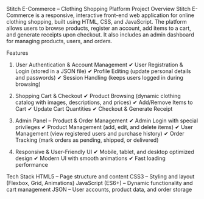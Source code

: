 Stitch E-Commerce – Clothing Shopping Platform
Project Overview
Stitch E-Commerce is a responsive, interactive front-end web application for online clothing shopping, built using HTML, CSS, and JavaScript. The platform allows users to browse products, register an account, add items to a cart, and generate receipts upon checkout. It also includes an admin dashboard for managing products, users, and orders.

Features
1. User Authentication & Account Management
✔ User Registration & Login (stored in a JSON file)
✔ Profile Editing (update personal details and passwords)
✔ Session Handling (keeps users logged in during browsing)

2. Shopping Cart & Checkout
✔ Product Browsing (dynamic clothing catalog with images, descriptions, and prices)
✔ Add/Remove Items to Cart
✔ Update Cart Quantities
✔ Checkout & Generate Receipt

3. Admin Panel – Product & Order Management
✔ Admin Login with special privileges
✔ Product Management (add, edit, and delete items)
✔ User Management (view registered users and purchase history)
✔ Order Tracking (mark orders as pending, shipped, or delivered)

4. Responsive & User-Friendly UI
✔ Mobile, tablet, and desktop optimized design
✔ Modern UI with smooth animations
✔ Fast loading performance

Tech Stack
HTML5 – Page structure and content
CSS3 – Styling and layout (Flexbox, Grid, Animations)
JavaScript (ES6+) – Dynamic functionality and cart management
JSON – User accounts, product data, and order storage
